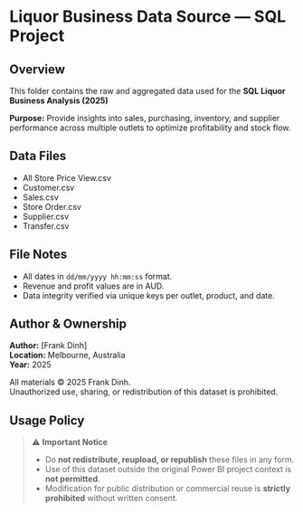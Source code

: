 # Liquor Business Data Source — SQL Project

## Overview
This folder contains the raw and aggregated data used for the **SQL Liquor Business Analysis (2025)**

**Purpose:** Provide insights into sales, purchasing, inventory, and supplier performance across multiple outlets to optimize profitability and stock flow.

## Data Files
- All Store Price View.csv
- Customer.csv
- Sales.csv
- Store Order.csv
- Supplier.csv
- Transfer.csv

## File Notes
- All dates in `dd/mm/yyyy hh:mm:ss` format.  
- Revenue and profit values are in AUD.  
- Data integrity verified via unique keys per outlet, product, and date.

## Author & Ownership
**Author:** [Frank Dinh]  
**Location:** Melbourne, Australia  
**Year:** 2025  

All materials © 2025 Frank Dinh.  
Unauthorized use, sharing, or redistribution of this dataset is prohibited.

## Usage Policy
> ⚠️ **Important Notice**
> - Do **not redistribute, reupload, or republish** these files in any form.  
> - Use of this dataset outside the original Power BI project context is **not permitted**.  
> - Modification for public distribution or commercial reuse is **strictly prohibited** without written consent.
